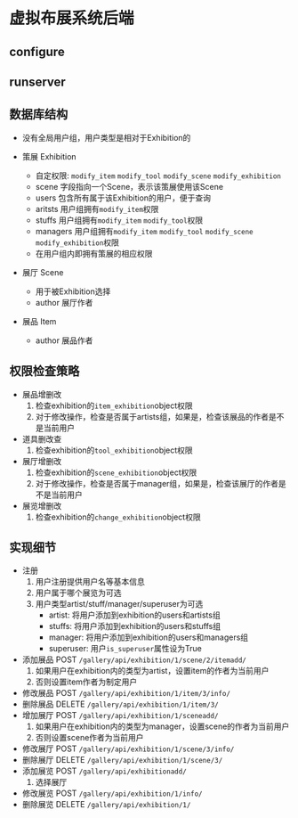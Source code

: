 # 虚拟布展系统后端

## configure

## runserver

## 数据库结构

- 没有全局用户组，用户类型是相对于Exhibition的

- 策展 Exhibition
    - 自定权限: `modify_item` `modify_tool` `modify_scene` `modify_exhibition`
    - scene 字段指向一个Scene，表示该策展使用该Scene
    - users 包含所有属于该Exhibition的用户，便于查询
    - aritsts 用户组拥有`modify_item`权限
    - stuffs 用户组拥有`modify_item` `modify_tool`权限
    - managers 用户组拥有`modify_item` `modify_tool` `modify_scene` `modify_exhibition`权限
    - 在用户组内即拥有策展的相应权限

- 展厅 Scene
    - 用于被Exhibition选择
    - author 展厅作者

- 展品 Item
    - author 展品作者

## 权限检查策略
- 展品增删改
    1. 检查exhibition的`item_exhibition`object权限
    2. 对于修改操作，检查是否属于artists组，如果是，检查该展品的作者是不是当前用户
- 道具删改查
    1. 检查exhibition的`tool_exhibition`object权限
- 展厅增删改
    1. 检查exhibition的`scene_exhibition`object权限
    2. 对于修改操作，检查是否属于manager组，如果是，检查该展厅的作者是不是当前用户
- 展览增删改
    1. 检查exhibition的`change_exhibition`object权限

## 实现细节
- 注册
    1. 用户注册提供用户名等基本信息
    2. 用户属于哪个展览为可选
    3. 用户类型artist/stuff/manager/superuser为可选
        - artist: 将用户添加到exhibition的users和artists组
        - stuffs: 将用户添加到exhibition的users和stuffs组
        - manager: 将用户添加到exhibition的users和managers组
        - superuser: 用户`is_superuser`属性设为True
- 添加展品 POST `/gallery/api/exhibition/1/scene/2/itemadd/`
    1. 如果用户在exhibition内的类型为artist，设置item的作者为当前用户
    2. 否则设置item作者为制定用户
- 修改展品 POST `/gallery/api/exhibition/1/item/3/info/`
- 删除展品 DELETE `/gallery/api/exhibition/1/item/3/`
- 增加展厅 POST `/gallery/api/exhibition/1/sceneadd/`
    1. 如果用户在exhibition内的类型为manager，设置scene的作者为当前用户
    2. 否则设置scene作者为当前用户
- 修改展厅 POST `/gallery/api/exhibition/1/scene/3/info/`
- 删除展厅 DELETE `/gallery/api/exhibition/1/scene/3/`
- 添加展览 POST `/gallery/api/exhibitionadd/`
    1. 选择展厅
- 修改展览 POST `/gallery/api/exhibition/1/info/`
- 删除展览 DELETE `/gallery/api/exhibition/1/`
